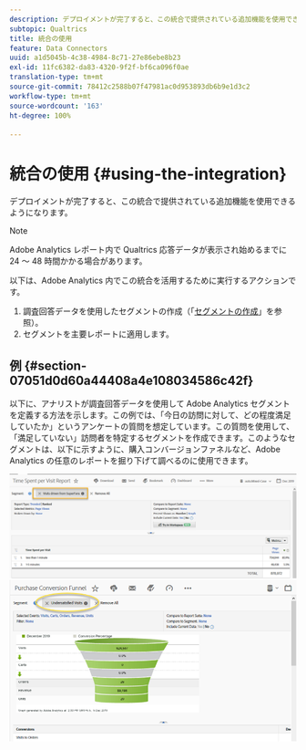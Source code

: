 ```yaml
---
description: デプロイメントが完了すると、この統合で提供されている追加機能を使用できるようになります。
subtopic: Qualtrics
title: 統合の使用
feature: Data Connectors
uuid: a1d5045b-4c38-4984-8c71-27e86ebe8b23
exl-id: 11fc6382-da83-4320-9f2f-bf6ca096f0ae
translation-type: tm+mt
source-git-commit: 78412c2588b07f47981ac0d953893db6b9e1d3c2
workflow-type: tm+mt
source-wordcount: '163'
ht-degree: 100%

---
```


# 統合の使用 {#using-the-integration}

デプロイメントが完了すると、この統合で提供されている追加機能を使用できるようになります。

>[!NOTE]
>
>Adobe Analytics レポート内で Qualtrics 応答データが表示され始めるまでに 24 ～ 48 時間かかる場合があります。

以下は、Adobe Analytics 内でこの統合を活用するために実行するアクションです。

1. 調査回答データを使用したセグメントの作成（「[セグメントの作成](https://docs.adobe.com/content/help/ja-JP/analytics/components/segmentation/seg-home.html)」を参照）。
1. セグメントを主要レポートに適用します。

## 例 {#section-07051d0d60a44408a4e108034586c42f}

以下に、アナリストが調査回答データを使用して Adobe Analytics セグメントを定義する方法を示します。この例では、「今日の訪問に対して、どの程度満足していたか」というアンケートの質問を想定しています。この質問を使用して、「満足していない」訪問者を特定するセグメントを作成できます。このようなセグメントは、以下に示すように、購入コンバージョンファネルなど、Adobe Analytics の任意のレポートを掘り下げて調べるのに使用できます。

![](assets/using-1.png) ![](assets/using-2.png)
